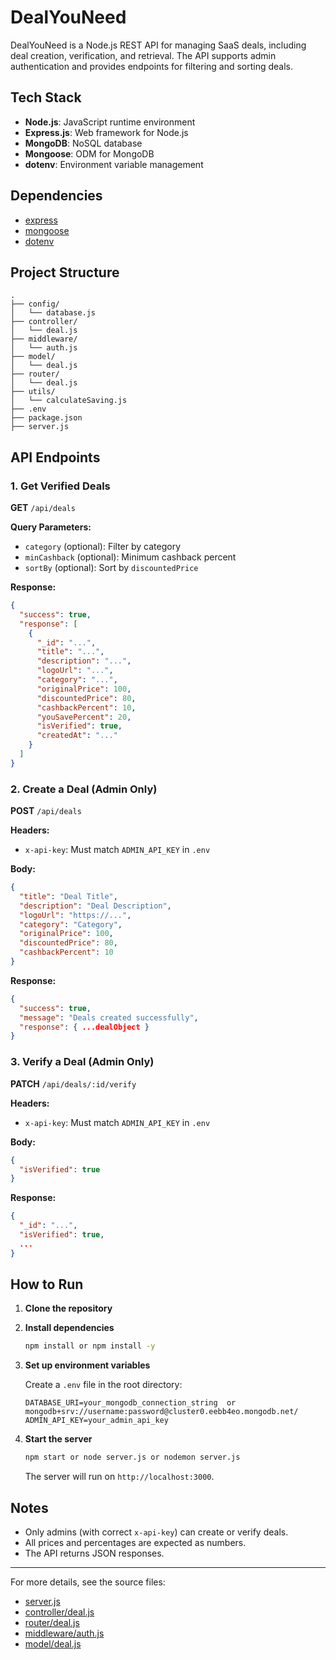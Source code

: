 # DealYouNeed

DealYouNeed is a Node.js REST API for managing SaaS deals, including deal creation, verification, and retrieval. The API supports admin authentication and provides endpoints for filtering and sorting deals.

## Tech Stack

- **Node.js**: JavaScript runtime environment
- **Express.js**: Web framework for Node.js
- **MongoDB**: NoSQL database
- **Mongoose**: ODM for MongoDB
- **dotenv**: Environment variable management

## Dependencies

- [express](https://www.npmjs.com/package/express)
- [mongoose](https://www.npmjs.com/package/mongoose)
- [dotenv](https://www.npmjs.com/package/dotenv)

## Project Structure

```
.
├── config/
│   └── database.js
├── controller/
│   └── deal.js
├── middleware/
│   └── auth.js
├── model/
│   └── deal.js
├── router/
│   └── deal.js
├── utils/
│   └── calculateSaving.js
├── .env
├── package.json
├── server.js
```

## API Endpoints

### 1. Get Verified Deals

**GET** `/api/deals`

**Query Parameters:**
- `category` (optional): Filter by category
- `minCashback` (optional): Minimum cashback percent
- `sortBy` (optional): Sort by `discountedPrice`

**Response:**
```json
{
  "success": true,
  "response": [
    {
      "_id": "...",
      "title": "...",
      "description": "...",
      "logoUrl": "...",
      "category": "...",
      "originalPrice": 100,
      "discountedPrice": 80,
      "cashbackPercent": 10,
      "youSavePercent": 20,
      "isVerified": true,
      "createdAt": "..."
    }
  ]
}
```

### 2. Create a Deal (Admin Only)

**POST** `/api/deals`

**Headers:**
- `x-api-key`: Must match `ADMIN_API_KEY` in `.env`

**Body:**
```json
{
  "title": "Deal Title",
  "description": "Deal Description",
  "logoUrl": "https://...",
  "category": "Category",
  "originalPrice": 100,
  "discountedPrice": 80,
  "cashbackPercent": 10
}
```

**Response:**
```json
{
  "success": true,
  "message": "Deals created successfully",
  "response": { ...dealObject }
}
```

### 3. Verify a Deal (Admin Only)

**PATCH** `/api/deals/:id/verify`

**Headers:**
- `x-api-key`: Must match `ADMIN_API_KEY` in `.env`

**Body:**
```json
{
  "isVerified": true
}
```

**Response:**
```json
{
  "_id": "...",
  "isVerified": true,
  ...
}
```

## How to Run

1. **Clone the repository**

2. **Install dependencies**
   ```sh
   npm install or npm install -y
   ```

3. **Set up environment variables**

   Create a `.env` file in the root directory:
   ```
   DATABASE_URI=your_mongodb_connection_string  or mongodb+srv://username:password@cluster0.eebb4eo.mongodb.net/
   ADMIN_API_KEY=your_admin_api_key
   ```

4. **Start the server**
   ```sh
   npm start or node server.js or nodemon server.js
   ```

   The server will run on `http://localhost:3000`.

## Notes

- Only admins (with correct `x-api-key`) can create or verify deals.
- All prices and percentages are expected as numbers.
- The API returns JSON responses.

---

For more details, see the source files:
- [server.js](server.js)
- [controller/deal.js](controller/deal.js)
- [router/deal.js](router/deal.js)
- [middleware/auth.js](middleware/auth.js)
- [model/deal.js](model/deal.js)

